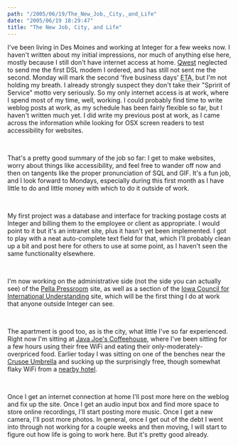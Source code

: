 ```yaml
---
path: "/2005/06/19/The_New_Job,_City,_and_Life" 
date: "2005/06/19 18:29:47" 
title: "The New Job, City, and Life" 
---
```

<p>I've been living in Des Moines and working at Integer for a few weeks now. I haven't written about my initial impressions, nor much of anything else here, mostly because I still don't have internet access at home. <a href="http://www.qwest.com/">Qwest</a> neglected to send me the first DSL modem I ordered, and has still not sent me the second. Monday will mark the second 'five business days' <abbr title="Estimated Time of Arrival">ETA</abbr>, but I'm not holding my breath. I already strongly suspect they don't take their "Spririt of Service" motto very seriously. So my only internet access is at work, where I spend most of my time, well, working. I could probably find time to write weblog posts at work, as my schedule has been fairly flexible so far, but I haven't written much yet. I did write my previous post at work, as I came across the information while looking for OSX screen readers to test accessibility for websites.</p><br><p>That's a pretty good summary of the job so far: I get to make websites, worry about things like accessibility, and feel free to wander off now and then on  tangents like the proper pronunciation of SQL and GIF. It's a fun job, and I look forward to Mondays, especially during this first month as I have little to do and little money with which to do it outside of work.</p><br><p>My first project was a database and interface for tracking postage costs at Integer and billing them to the employee or client as appropriate. I would point to it but it's an intranet site, plus it hasn't yet been implemented. I got to play with a neat auto-complete text field for that, which I'll probably clean up a bit and post here for others to use at some point, as I haven't seen the same functionality elsewhere.</p><br><p>I'm now working on the administrative side (not the side you can actually see) of the <a href="http://pressroom.pella.com/">Pella Pressroom</a> site, as well as a section of the <a href="http://www.iciu.org/">Iowa Council for International Understanding</a> site, which will be the first thing I do at work that anyone outside Integer can see.</p><br><p>The apartment is good too, as is the city, what little I've so far experienced. Right now I'm sitting at <a href="http://www.javajoescoffeehouse.com/">Java Joe's Coffeehouse</a>, where I've been sitting for a few hours using their free WiFi and eating their only-moderately-overpriced food. Earlier today I was sitting on one of the benches near the <a href="http://www.oldenburgvanbruggen.com/crusoeumbrella.htm">Crusoe Umbrella</a> and sucking up the surprisingly free, though somewhat flaky WiFi from a <a href="http://marriott.com/property/propertypage/DSMBR">nearby hotel</a>.</p><br><p>Once I get an internet connection at home I'll post more here on the weblog and fix up the site. Once I get an audio input box and find more space to store online recordings, I'll start posting more music. Once I get a new camera, I'll post more photos. In general, once I get out of the debt I went into through not working for a couple weeks and then moving, I will start to figure out how life is going to work here. But it's pretty good already.</p>